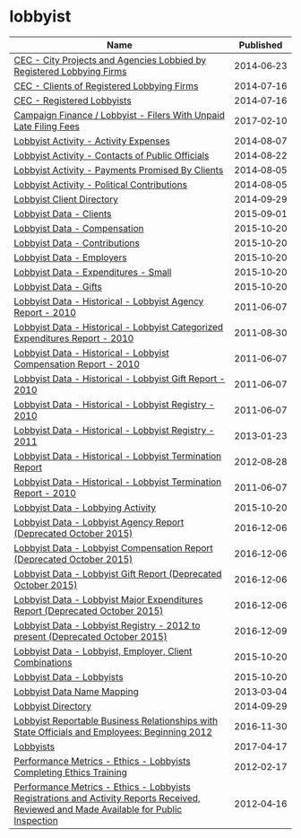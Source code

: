 # lobbyist

Name | Published
---- | ---------
[CEC - City Projects and Agencies Lobbied by Registered Lobbying Firms](../datasets/4xuf-944h.md) | 2014&#x2011;06&#x2011;23
[CEC - Clients of Registered Lobbying Firms](../datasets/9z5d-hgrh.md) | 2014&#x2011;07&#x2011;16
[CEC - Registered Lobbyists](../datasets/j4zm-9kqu.md) | 2014&#x2011;07&#x2011;16
[Campaign Finance / Lobbyist - Filers With Unpaid Late Filing Fees](../datasets/mwws-zd4b.md) | 2017&#x2011;02&#x2011;10
[Lobbyist Activity - Activity Expenses](../datasets/rvdt-bv57.md) | 2014&#x2011;08&#x2011;07
[Lobbyist Activity - Contacts of Public Officials](../datasets/hr5m-xnxc.md) | 2014&#x2011;08&#x2011;22
[Lobbyist Activity - Payments Promised By Clients](../datasets/s2fy-y3my.md) | 2014&#x2011;08&#x2011;05
[Lobbyist Activity - Political Contributions](../datasets/sa8r-purn.md) | 2014&#x2011;08&#x2011;05
[Lobbyist Client Directory](../datasets/u4y3-k4vs.md) | 2014&#x2011;09&#x2011;29
[Lobbyist Data - Clients](../datasets/g8p5-y4m5.md) | 2015&#x2011;09&#x2011;01
[Lobbyist Data - Compensation](../datasets/dw2f-w78u.md) | 2015&#x2011;10&#x2011;20
[Lobbyist Data - Contributions](../datasets/p9p7-vfqc.md) | 2015&#x2011;10&#x2011;20
[Lobbyist Data - Employers](../datasets/dmeb-2zra.md) | 2015&#x2011;10&#x2011;20
[Lobbyist Data - Expenditures - Small](../datasets/eqdx-4qxd.md) | 2015&#x2011;10&#x2011;20
[Lobbyist Data - Gifts](../datasets/5d79-9xqr.md) | 2015&#x2011;10&#x2011;20
[Lobbyist Data - Historical - Lobbyist Agency Report - 2010](../datasets/2g5r-pikx.md) | 2011&#x2011;06&#x2011;07
[Lobbyist Data - Historical - Lobbyist Categorized Expenditures Report - 2010](../datasets/zugr-hsc5.md) | 2011&#x2011;08&#x2011;30
[Lobbyist Data - Historical - Lobbyist Compensation Report - 2010](../datasets/ina9-6kq2.md) | 2011&#x2011;06&#x2011;07
[Lobbyist Data - Historical - Lobbyist Gift Report - 2010](../datasets/5d24-2bpp.md) | 2011&#x2011;06&#x2011;07
[Lobbyist Data - Historical - Lobbyist Registry - 2010](../datasets/2ft4-4uik.md) | 2011&#x2011;06&#x2011;07
[Lobbyist Data - Historical - Lobbyist Registry - 2011](../datasets/tpf5-fgtw.md) | 2013&#x2011;01&#x2011;23
[Lobbyist Data - Historical - Lobbyist Termination Report](../datasets/ru3t-7gty.md) | 2012&#x2011;08&#x2011;28
[Lobbyist Data - Historical - Lobbyist Termination Report - 2010](../datasets/2mtu-ysnw.md) | 2011&#x2011;06&#x2011;07
[Lobbyist Data - Lobbying Activity](../datasets/pahz-egmi.md) | 2015&#x2011;10&#x2011;20
[Lobbyist Data - Lobbyist Agency Report (Deprecated October 2015)](../datasets/4pay-mbmj.md) | 2016&#x2011;12&#x2011;06
[Lobbyist Data - Lobbyist Compensation Report (Deprecated October 2015)](../datasets/hu4d-qydy.md) | 2016&#x2011;12&#x2011;06
[Lobbyist Data - Lobbyist Gift Report (Deprecated October 2015)](../datasets/b9g2-hn9c.md) | 2016&#x2011;12&#x2011;06
[Lobbyist Data - Lobbyist Major Expenditures Report (Deprecated October 2015)](../datasets/txma-ntnk.md) | 2016&#x2011;12&#x2011;06
[Lobbyist Data - Lobbyist Registry - 2012 to present (Deprecated October 2015)](../datasets/ypez-j3yg.md) | 2016&#x2011;12&#x2011;09
[Lobbyist Data - Lobbyist, Employer, Client Combinations](../datasets/2eqz-3nvz.md) | 2015&#x2011;10&#x2011;20
[Lobbyist Data - Lobbyists](../datasets/tq3e-t5yq.md) | 2015&#x2011;10&#x2011;20
[Lobbyist Data Name Mapping](../datasets/u89s-bsxm.md) | 2013&#x2011;03&#x2011;04
[Lobbyist Directory](../datasets/exbu-si57.md) | 2014&#x2011;09&#x2011;29
[Lobbyist Reportable Business Relationships with State Officials and Employees: Beginning 2012](../datasets/jtad-7m6s.md) | 2016&#x2011;11&#x2011;30
[Lobbyists](../datasets/bqav-9x6a.md) | 2017&#x2011;04&#x2011;17
[Performance Metrics - Ethics - Lobbyists Completing Ethics Training](../datasets/i9uw-idjh.md) | 2012&#x2011;02&#x2011;17
[Performance Metrics - Ethics - Lobbyists Registrations and Activity Reports Received, Reviewed and Made Available for Public Inspection](../datasets/myh9-inim.md) | 2012&#x2011;04&#x2011;16

